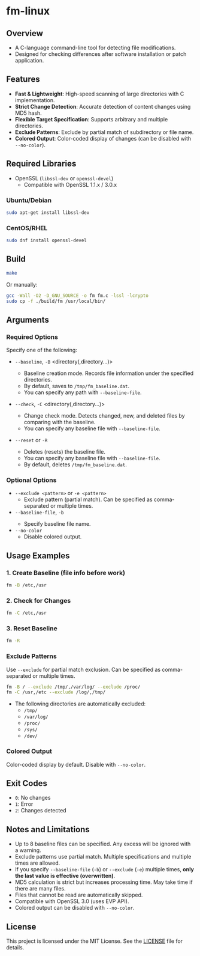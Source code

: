 

# fm-linux

## Overview
- A C-language command-line tool for detecting file modifications.
- Designed for checking differences after software installation or patch application.

## Features
- **Fast & Lightweight**: High-speed scanning of large directories with C implementation.
- **Strict Change Detection**: Accurate detection of content changes using MD5 hash.
- **Flexible Target Specification**: Supports arbitrary and multiple directories.
- **Exclude Patterns**: Exclude by partial match of subdirectory or file name.
- **Colored Output**: Color-coded display of changes (can be disabled with `--no-color`).

## Required Libraries
- OpenSSL (`libssl-dev` or `openssl-devel`)
  - Compatible with OpenSSL 1.1.x / 3.0.x

### Ubuntu/Debian
```bash
sudo apt-get install libssl-dev
```

### CentOS/RHEL
```bash
sudo dnf install openssl-devel
```

## Build
```bash
make
```
Or manually:
```bash
gcc -Wall -O2 -D_GNU_SOURCE -o fm fm.c -lssl -lcrypto
sudo cp -f ./build/fm /usr/local/bin/
```

## Arguments

### Required Options
Specify one of the following:

- `--baseline`, `-B` <directory(,directory...)>
  - Baseline creation mode. Records file information under the specified directories.
  - By default, saves to `/tmp/fm_baseline.dat`.
  - You can specify any path with `--baseline-file`.

- `--check`, `-C` <directory(,directory...)>
  - Change check mode. Detects changed, new, and deleted files by comparing with the baseline.
  - You can specify any baseline file with `--baseline-file`.

- `--reset` or `-R`
  - Deletes (resets) the baseline file.
  - You can specify any baseline file with `--baseline-file`.
  - By default, deletes `/tmp/fm_baseline.dat`.

### Optional Options
- `--exclude <pattern>` or `-e <pattern>`
  - Exclude pattern (partial match). Can be specified as comma-separated or multiple times.
- `--baseline-file`, `-b` <filename>
  - Specify baseline file name.
- `--no-color`
  - Disable colored output.

## Usage Examples

### 1. Create Baseline (file info before work)
```bash
fm -B /etc,/usr
```

### 2. Check for Changes
```bash
fm -C /etc,/usr
```

### 3. Reset Baseline
```bash
fm -R
```

### Exclude Patterns
Use `--exclude` for partial match exclusion. Can be specified as comma-separated or multiple times.
```bash
fm -B / --exclude /tmp/,/var/log/ --exclude /proc/
fm -C /usr,/etc --exclude /log/,/tmp/
```
- The following directories are automatically excluded:
  - `/tmp/`
  - `/var/log/`
  - `/proc/`
  - `/sys/`
  - `/dev/`

### Colored Output
Color-coded display by default. Disable with `--no-color`.

## Exit Codes
- `0`: No changes
- `1`: Error
- `2`: Changes detected

## Notes and Limitations
- Up to 8 baseline files can be specified. Any excess will be ignored with a warning.
- Exclude patterns use partial match. Multiple specifications and multiple times are allowed.
- If you specify `--baseline-file` (`-b`) or `--exclude` (`-e`) multiple times, **only the last value is effective (overwritten)**.
- MD5 calculation is strict but increases processing time. May take time if there are many files.
- Files that cannot be read are automatically skipped.
- Compatible with OpenSSL 3.0 (uses EVP API).
- Colored output can be disabled with `--no-color`.

## License
This project is licensed under the MIT License. See the [LICENSE](LICENSE) file for details.